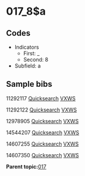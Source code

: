 # 017\_8$a

## Codes

-   Indicators
    -   First: \_
    -   Second: 8
-   Subfield: a

## Sample bibs

11292117 [Quicksearch](https://search.library.yale.edu/catalog/11292117) [VXWS](http://prodorbis.library.yale.edu:7014/vxws/GetHoldingsService?bibId=11292117)

11292122 [Quicksearch](https://search.library.yale.edu/catalog/11292122) [VXWS](http://prodorbis.library.yale.edu:7014/vxws/GetHoldingsService?bibId=11292122)

12978905 [Quicksearch](https://search.library.yale.edu/catalog/12978905) [VXWS](http://prodorbis.library.yale.edu:7014/vxws/GetHoldingsService?bibId=12978905)

14544207 [Quicksearch](https://search.library.yale.edu/catalog/14544207) [VXWS](http://prodorbis.library.yale.edu:7014/vxws/GetHoldingsService?bibId=14544207)

14607255 [Quicksearch](https://search.library.yale.edu/catalog/14607255) [VXWS](http://prodorbis.library.yale.edu:7014/vxws/GetHoldingsService?bibId=14607255)

14607350 [Quicksearch](https://search.library.yale.edu/catalog/14607350) [VXWS](http://prodorbis.library.yale.edu:7014/vxws/GetHoldingsService?bibId=14607350)

**Parent topic:**[017](../../tags/017/017.md)

